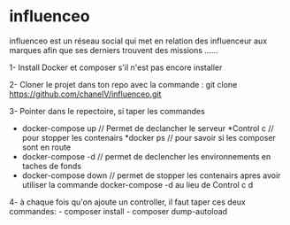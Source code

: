 # influenceo
influenceo est un réseau social qui met en relation des influenceur aux marques afin que ses derniers trouvent des missions ......

1- Install Docker et composer s'il n'est pas encore installer

2- Cloner le projet dans ton repo avec la commande  : git clone https://github.com/chanelV/influenceo.git

3- Pointer dans le repectoire, si taper les commandes 
   * docker-compose up // Permet de declancher le serveur 
   *Control c // pour stopper les contenairs 
   *docker ps // pour savoir si les composer sont en route 
   * docker-compose -d // permet de declencher les environnements en taches de fonds
   * docker-compose down  // permet de stopper les contenairs apres avoir utiliser la commande docker-compose -d au lieu de Control c d


4- à chaque fois qu'on ajoute un controller, il faut taper ces deux commandes:
    - composer install
    - composer dump-autoload

